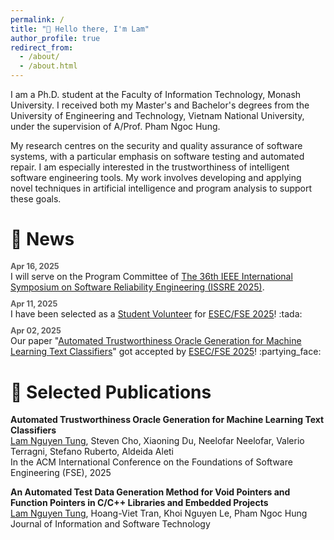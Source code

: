 ```yaml
---
permalink: /
title: "👋 Hello there, I'm Lam"
author_profile: true
redirect_from: 
  - /about/
  - /about.html
---
```


I am a Ph.D. student at the Faculty of Information Technology, Monash University. I received both my Master's and Bachelor's degrees from the University of Engineering and Technology, Vietnam National University, under the supervision of A/Prof. Pham Ngoc Hung.

My research centres on the security and quality assurance of software systems, with a particular emphasis on software testing and automated repair. I am especially interested in the trustworthiness of intelligent software engineering tools. My work involves developing and applying novel techniques in artificial intelligence and program analysis to support these goals.

# 📢 News 

<style>
  .time {
    font-size: 0.9em;
    margin-bottom: 0;
    font-weight: bold;
    opacity: 0.7;
  }

  ul.no-bullets {
    list-style-type: none; /* Remove bullets */
    padding-inline-start: 0px;
    margin: 0 0 1.3em;
  }

  li p {
     margin-bottom: 0;
  }

  ul.no-bullets li {
    margin-bottom: 0.8em;
  }
</style>


<ul class="no-bullets">
  <li><div class="time">Apr 16, 2025</div> I will serve on the Program Committee of <a href="https://issre.github.io/2025">The 36th IEEE International Symposium on Software Reliability Engineering (ISSRE 2025)</a>.</li>
  <li><div class="time">Apr 11, 2025</div> I have been selected as a <a href="https://conf.researchr.org/track/fse-2025/fse-2025-student-volunteers">Student Volunteer</a> for <a href="https://conf.researchr.org/home/fse-2025">ESEC/FSE 2025</a>! :tada:</li>
  <li><div class="time">Apr 02, 2025</div> Our paper "<a href="https://arxiv.org/abs/2410.22663">Automated Trustworthiness Oracle Generation for Machine Learning Text Classifiers</a>" got accepted by <a href="https://conf.researchr.org/home/fse-2025">ESEC/FSE 2025</a>! :partying_face:</li>
</ul>

# 📃 Selected Publications

**Automated Trustworthiness Oracle Generation for Machine Learning Text Classifiers**<br>
<u>Lam Nguyen Tung</u>, Steven Cho, Xiaoning Du, Neelofar Neelofar, Valerio Terragni, Stefano Ruberto, Aldeida Aleti<br>
In the ACM International Conference on the Foundations of Software Engineering (FSE), 2025

**An Automated Test Data Generation Method for Void Pointers and Function Pointers in C/C++ Libraries and Embedded Projects**<br>
<u>Lam Nguyen Tung</u>, Hoang-Viet Tran, Khoi Nguyen Le, Pham Ngoc Hung<br>
Journal of Information and Software Technology